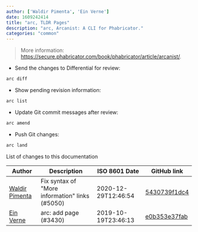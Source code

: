 ```yaml
---
author: ['Waldir Pimenta', 'Ein Verne']
date: 1609242414
title: "arc, TLDR Pages"
description: "arc, Arcanist: A CLI for Phabricator."
categories: "common"
---
```

> More information: <https://secure.phabricator.com/book/phabricator/article/arcanist/>.

- Send the changes to Differential for review:

```bash
arc diff
```

- Show pending revision information:

```bash
arc list
```

- Update Git commit messages after review:

```bash
arc amend
```

- Push Git changes:

```bash
arc land
```
List of changes to this documentation


Author | Description | ISO 8601 Date | GitHub link
------|-----|-----|-----
[Waldir Pimenta](mailto:waldyrious@gmail.com) | Fix syntax of "More information" links (#5050) | 2020-12-29T12:46:54 | [5430739f1dc4](https://github.com/tldr-pages/tldr/commit/5430739f1dc4d29b85b838e594550ba6c133001f)
[Ein Verne](mailto:einverne@gmail.com) | arc: add page (#3430) | 2019-10-19T23:46:13 | [e0b353e37fab](https://github.com/tldr-pages/tldr/commit/e0b353e37fab0e26a2cfa1a38426bcb7d83f2fe8)

